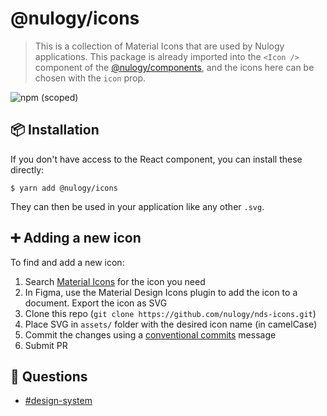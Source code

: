 # @nulogy/icons

> This is a collection of Material Icons that are used by Nulogy applications. This package is already imported into the `<Icon />` component of the [@nulogy/components](https://github.com/nulogy/design-system/tree/master/components), and the icons here can be chosen with the `icon` prop.

![npm (scoped)](https://img.shields.io/npm/v/@nulogy/css.svg)

## 📦 Installation

If you don't have access to the React component, you can install these directly:

`$ yarn add @nulogy/icons`

They can then be used in your application like any other `.svg`.

## ➕ Adding a new icon

To find and add a new icon:

1. Search [Material Icons](https://material.io/resources/icons/) for the icon you need
2. In Figma, use the Material Design Icons plugin to add the icon to a document. Export the icon as SVG
3. Clone this repo (`git clone https://github.com/nulogy/nds-icons.git`)
4. Place SVG in `assets/` folder with the desired icon name (in camelCase)
5. Commit the changes using a [conventional commits](https://www.conventionalcommits.org/en/v1.0.0/) message
6. Submit PR

## 💬 Questions

- [#design-system](slack://channel?team=T024N2KKA&id=CBAFQ4X7X)
